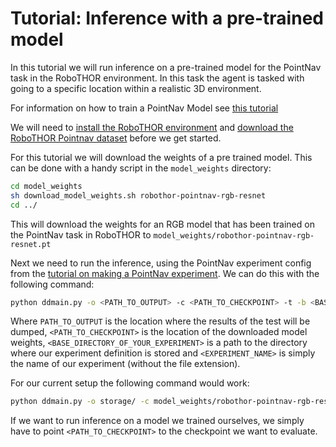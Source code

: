# Tutorial: Inference with a pre-trained model

In this tutorial we will run inference on a pre-trained model for the PointNav task
in the RoboTHOR environment. In this task the agent is tasked with going to a specific location
within a realistic 3D environment.

For information on how to train a PointNav Model see [this tutorial](training-a-pointnav-model.md)

We will need to [install the RoboTHOR environment](../installation/installation-allenact.md) and [download the 
RoboTHOR Pointnav dataset](../installation/download-datasets.md) before we get started.

For this tutorial we will download the weights of a pre trained model.
This can be done with a handy script in the `model_weights` directory:
```bash
cd model_weights
sh download_model_weights.sh robothor-pointnav-rgb-resnet
cd ../
```
This will download the weights for an RGB model that has been
trained on the PointNav task in RoboTHOR to `model_weights/robothor-pointnav-rgb-resnet.pt`

Next we need to run the inference, using the PointNav experiment config from the [tutorial on making a PointNav experiment](training-a-pointnav-model.md).
We can do this with the following command:

```bash
python ddmain.py -o <PATH_TO_OUTPUT> -c <PATH_TO_CHECKPOINT> -t -b <BASE_DIRECTORY_OF_YOUR_EXPERIMENT> <EXPERIMENT_NAME>
```

Where `PATH_TO_OUTPUT` is the location where the results of the test will be dumped, `<PATH_TO_CHECKPOINT>` is the 
location of the downloaded model weights, `<BASE_DIRECTORY_OF_YOUR_EXPERIMENT>` is a path to the directory where 
our experiment definition is stored and `<EXPERIMENT_NAME>` is simply the name of our experiment
(without the file extension).
 
 For our current setup the following command would work:
 
 ```bash
 python ddmain.py -o storage/ -c model_weights/robothor-pointnav-rgb-resnet.pt -t -b projects/tutorials pointnav_robothor_rgb_ddppo
```

If we want to run inference on a model we trained ourselves, we simply have to point `<PATH_TO_CHECKPOINT>`
to the checkpoint we want to evaluate.
